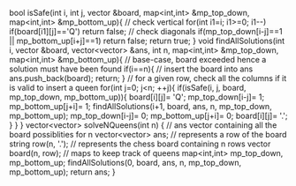 bool isSafe(int i, int j, vector<string> &board, map<int,int> &mp_top_down, map<int,int> &mp_bottom_up){
// check vertical
for(int i1=i; i1>=0; i1--)
if(board[i1][j]=='Q') return false;
// check diagonals
if(mp_top_down[i-j]==1 || mp_bottom_up[i+j]==1) return false;
return true;
}
void findAllSolutions(int i, vector<string> &board, vector<vector<string>> &ans, int n, map<int,int> &mp_top_down, map<int,int> &mp_bottom_up){
// base-case, board exceeded hence a solution must have been found
if(i==n){
// insert the board into ans
ans.push_back(board);
return;
}
// for a given row, check all the columns if it is valid to insert a queen
for(int j=0; j<n; ++j){
if(isSafe(i, j, board, mp_top_down, mp_bottom_up)){
board[i][j]= 'Q';
mp_top_down[i-j]= 1;
mp_bottom_up[j+i]= 1;
findAllSolutions(i+1, board, ans, n, mp_top_down, mp_bottom_up);
mp_top_down[i-j]= 0;
mp_bottom_up[j+i]= 0;
board[i][j]= '.';
}
}
}
vector<vector<string>> solveNQueens(int n) {
// ans vector containing all the board possiblities for n
vector<vector<string>> ans;
// represents a row of the board
string row(n, '.');
// represents the chess board containing n rows
vector<string> board(n, row);
// maps to keep track of queens
map<int,int> mp_top_down, mp_bottom_up;
findAllSolutions(0, board, ans, n, mp_top_down, mp_bottom_up);
return ans;
}